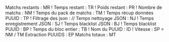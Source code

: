 Matchs restants             : MR !
Temps restant               : TR !
Poids restant               : PR !
Nombre de matchs            : NM !
Temps du pack de matchs     : TM !
Temps récup données PUUID   : TP !
Filtrage des json           : //
Temps nettoyage JSON        : NJ !
Temps enregistrement JSON   : SJ !
Temps blacklist JSON        : BJ !
Temps blacklist PUUID       : BP !
Temps du bloc entier        : TB !
Nom du PUUID                : ID !
Vitesse                     : SP  =  NM / TM
Extraction PUUIDS           : EP
Matchs totaux               : MT
